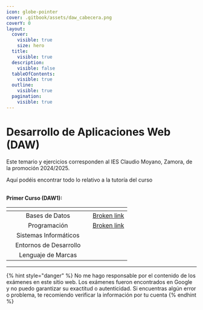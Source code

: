 ```yaml
---
icon: globe-pointer
cover: .gitbook/assets/daw_cabecera.png
coverY: 0
layout:
  cover:
    visible: true
    size: hero
  title:
    visible: true
  description:
    visible: false
  tableOfContents:
    visible: true
  outline:
    visible: true
  pagination:
    visible: true
---
```


# Desarrollo de Aplicaciones Web (DAW)

Este temario y ejercicios corresponden al IES Claudio Moyano, Zamora, de la promoción 2024/2025.

Aquí podéis encontrar todo lo relativo a la tutoría del curso



\
**Primer Curso (DAW1):**

<table data-view="cards"><thead><tr><th></th><th align="center"></th><th></th><th data-hidden data-card-target data-type="content-ref"></th></tr></thead><tbody><tr><td></td><td align="center">Bases de Datos</td><td></td><td><a href="broken-reference">Broken link</a></td></tr><tr><td></td><td align="center">Programación</td><td></td><td><a href="broken-reference">Broken link</a></td></tr><tr><td></td><td align="center">Sistemas Informáticos</td><td></td><td></td></tr><tr><td></td><td align="center">Entornos de Desarrollo</td><td></td><td></td></tr><tr><td></td><td align="center">Lenguaje de Marcas</td><td></td><td></td></tr></tbody></table>

***

{% hint style="danger" %}
No me hago responsable por el contenido de los exámenes en este sitio web. Los exámenes fueron encontrados en Google y no puedo garantizar su exactitud o autenticidad. Si encuentras algún error o problema, te recomiendo verificar la información por tu cuenta
{% endhint %}

